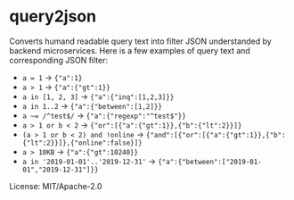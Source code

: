 # query2json

Converts humand readable query text into filter JSON understanded by backend microservices.
Here is a few examples of query text and corresponding JSON filter:

- `a = 1` -> `{"a":1}`
- `a > 1` -> `{"a":{"gt":1}}`
- `a in [1, 2, 3]` -> `{"a":{"inq":[1,2,3]}}`
- `a in 1..2` -> `{"a":{"between":[1,2]}}`
- `a ~= /^test$/` -> `{"a":{"regexp":"^test$"}}`
- `a > 1 or b < 2` -> `{"or":[{"a":{"gt":1}},{"b":{"lt":2}}]}`
- `(a > 1 or b < 2) and !online` -> `{"and":[{"or":[{"a":{"gt":1}},{"b":{"lt":2}}]},{"online":false}]}`
- `a > 10KB` -> `{"a":{"gt":10240}}`
- `a in '2019-01-01'..'2019-12-31'` -> `{"a":{"between":["2019-01-01","2019-12-31"]}}`

License: MIT/Apache-2.0
